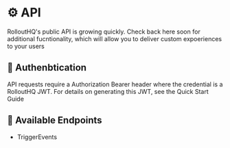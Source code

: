 # ⚙️ API

RolloutHQ's public API is growing quickly. Check back here soon for additional fucntionality, which will allow you to deliver custom expoeriences to your users

## 🔐 Authenbtication

API requests require a Authorization Bearer header where the credential is a RolloutHQ JWT. For details on generating this JWT, see the Quick Start Guide

## 📝 Available Endpoints

- TriggerEvents
